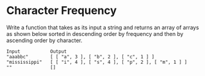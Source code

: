 # Character Frequency

Write a function that takes as its input a string and returns an array of arrays as shown below sorted in descending order by frequency and then by ascending order by character.

```
Input           Output
"aaabbc"        [ [ "a", 3 ], [ "b", 2 ], [ "c", 1 ] ]
"mississippi"   [ [ "i", 4 ], [ "s", 4 ], [ "p", 2 ], [ "m", 1 ] ]
""              []
```
